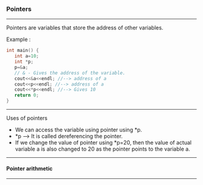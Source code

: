 ### Pointers

---

Pointers are variables that store the address of other variables.

Example : 

```cpp
int main() {
   int a=10;
   int *p;
   p=&a;
   // & - Gives the address of the variable.
   cout<<&a<<endl; //--> address of a
   cout<<p<<endl; //--> address of a
   cout<<*p<<endl; //--> Gives 10
   return 0;
}
```

---

Uses of pointers 

- We can access the variable using pointer using *p.
- *p --> It is called dereferencing the pointer.
- If we change the value of pointer using *p=20, then the value of actual variable a is also changed to 20 as the pointer points to the variable a.

---

#### Pointer arithmetic

---

```cpp
